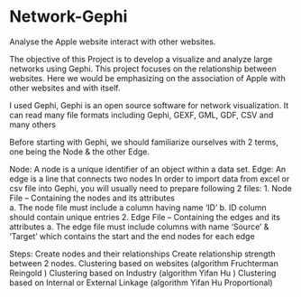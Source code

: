 # Network-Gephi
Analyse the Apple website interact with other websites.

The objective of this Project is to develop a visualize and analyze large networks using Gephi. This project focuses on the relationship between websites. Here we would be emphasizing on the association of Apple with other websites and with itself. 

I used Gephi, Gephi is an open source software for network visualization. It can read many file formats including Gephi, GEXF, GML, GDF, CSV and many others

Before starting with Gephi, we should familiarize ourselves with 2 terms, one being the Node & the other Edge.

Node: A node is a unique identifier of an object within a data set.
Edge: An edge is a line that connects two nodes
In order to import data from excel or csv file into Gephi, you will usually need to prepare following 2 files:
    1.	Node File – Containing the nodes and its attributes <br/>
      a.	The node file must include a column having name ‘ID’ 
      b.	ID column should contain unique entries
    2.	Edge File – Containing the edges and its attributes
      a.	The edge file must include columns with name ‘Source’ & ‘Target’ which contains the start and the end nodes for each edge


Steps:
Create nodes and their relationships
Create relationship strength between 2 nodes.
Clustering based on websites (algorithm Fruchterman Reingold )
Clustering based on Industry (algorithm Yifan Hu )
Clustering based on Internal or External Linkage (algorithm Yifan Hu Proportional)
